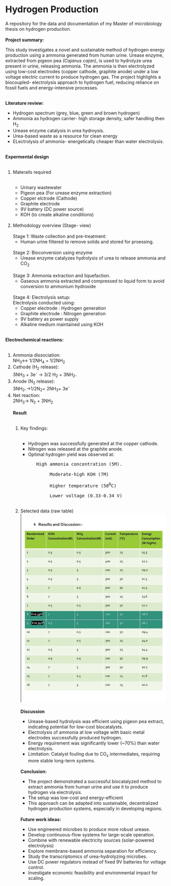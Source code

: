 # Hydrogen Production
A repository for the data and documentation of my Master of microbiology thesis on hydrogen production.
<br>
<br>
<b>Project summary:</b>
<br>
<p>This study investigates a novel and sustainable method of hydrogen energy production using a ammonia generated from human urine. Urease enzyme, extracted from pigeon pea <i>(Cajanus cajan)</i>, is used to hydrolyze urea present in urine, releasing ammonia. The ammonia is then electrolyzed using low-cost electrodes (copper cathode, graphite anode) under a low voltage electric current to 
produce hydrogen gas. The project highlights a biocoupled- electrolysis approach to hydrogen fuel, 
reducing reliance on fossil fuels and energy-intensive processes. </p>
<br>
<b>Literature review:</b>
<ul>
<li>Hydrogen spectrum (grey, blue, green and brown hydrogen)</li>
<li>Ammonia as hydrogen carrier- high storage density, safer handling then H<sub>2</sub></li>
<li>Urease enzyme catalysis in urea hydroysis.</li>
<li>Urea-based waste as a resource for clean energy</li>
<li>ELectrolysis of ammonia- energetically cheaper than water electrolysis.</li>
</ul>
<br>
<b>Expermental design</b>
<br>
<br>
<ol>
<li>Materails required</li>
<br>
<ul>
<li>Urinary wastewater</li>
<li>Pigeon pea (For urease enzyme extraction)</li>
<li>Copper elctrode (Cathode)</li>
<li>Graphite electrode</li>
<li>9V battery (DC power source)</li>
<li>KOH (to create alkaline conditions)</li>
</ul>
<br>
<li>Methodology overview (Stage- view)
<br>
<br>
Stage 1: Waste collection and pre-treatment:
<ul><li>Human urine filtered to remove solids and stored for proessing.</li></ul>
<br>
Stage 2: Bioconversion using enzyme 
<ul><li>Urease enzyme catalyzes hydrolysis of urea to release ammonia and CO<sub>2</sub></li></ul>
<br>
Stage 3: Ammonia extraction and liquefaction.
<ul><li>Gaseous ammonia extracted and compressed to liquid form to avoid conversion to ammonium 
hydroxide</li></ul>
<br>
Stage 4: Electrolysis setup:
<br>
Electrolysis conducted using:
<ul>
<li>Copper electrode : Hydrogen generation</li>
<li>Graphite electrode : Nitrogen generation</li>
<li>9V battery as power supply</li>
<li>Alkaline medium maintained using KOH</li>
</ul>
</ol>
<br>
<b>Electrochemical reactions:</b>
<br>
<br>
<ol>
<li>Ammonia dissociation:</li>
NH<sub>3</sub>↔ 1/2NH<sub>4</sub> + 1/2NH<sub>2</sub>
<br>
<li>Cathode (H<sub>2</sub> release):</li>
3NH<sub>3</sub> + 3e<sup>-</sup> → 3/2 H<sub>2</sub> + 3NH<sub>2-</sub>
<br>
<li>Anode (N<sub>2</sub> release):</li>
3NH<sub>2-</sub>→1/2N<sub>2</sub>+ 2NH<sub>3</sub>+ 3e<sup>-</sup>
<br>
<li>Net reaction:</li>
2NH<sub>3</sub>→ N<sub>2</sub> + 3NH<sub>2</sub>
<br>
<br>
<b>Result</b>
<br>
<br>
<ol>
<li>Key findings:</li>
<br>
<ul>
<li>Hydrogen was successfully generated at the copper cathode.</li>
<li>Nitrogen was released at the graphite anode.</li>
<li>Optimal hydrogen yield was observed at:</li>
</ul>
<ol>
<pre><li>   High ammonia concentration (5M).</li>
<li>        Moderate-high KOH (7M)</li>
<li>        Higher temperature (50<sup>0</sup>C)</li>
<li>        Lower voltage (0.33-0.34 V)</li></pre>
</ol>
<br>
<li>Selected data (raw table)</li>
<img src="Hydrogen%20project/Result%20table.jpeg" alt="table" />
<br>
<br>
<b>Discussion</b>
<ul>
<li>Urease-based hydrolysis was efficient using pigeon pea extract, indicating potential for 
low-cost biocatalysts.</li>
<li>Electrolysis of ammonia at low voltage with basic metal electrodes successfully produced 
hydrogen.</li>
<li>Energy requirement was significantly lower (~70%) than water electrolysis.</li>
<li>Limitation: Catalyst fouling due to CO<sub>x</sub> intermediates, requiring more stable 
long-term systems.
</ul>
<br>
<b>Conclusion:</b>
<br>
<ul>
<li> The project demonstrated a successful biocatalyzed method to extract ammonia from human urine 
and use it to produce hydrogen via electrolysis.</li>
<li>The setup was low-cost and energy-efficient</li>
<li>This approach can be adapted into sustainable, decentralized hydrogen production systems, 
especially in developing regions.
</ul>
<br>
<b>Future work ideas:</b>
<br>
<ul>
<li>Use engineered microbes to produce more robust urease.</li>
<li>Develop continuous-flow systems for large-scale operation.</li>
<li>Combine with renewable electricity sources (solar-powered electrolysis)</li>
<li>Explore membrane-based ammonia separation for efficiency.</li>
<li>Study the transcriptomics of urea-hydrolyzing microbes.</li>
<li>Use DC power regulators instead of fixed 9V batteries for voltage control.</li>
<li>Investigate economic feasibility and environmental impact for scaling.</li>
</ul>




